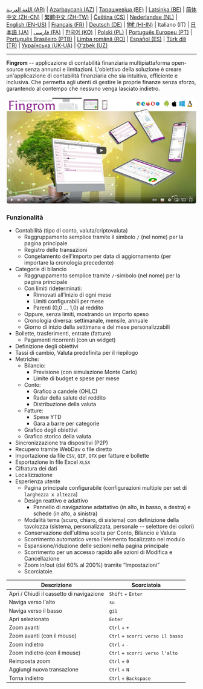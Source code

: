 [اللغة العربية (AR)](./about_ar.md) |
[Azərbaycanlı (AZ)](./about_az.md) |
[Тарашкевіца (BE)](./about_be.md) |
[Latsinka (BE)](./about_be_EU.md) |
[简体中文 (ZH-CN)](./about_zh.md) |
[繁體中文 (ZH-TW)](./about_zh_TW.md) |
[Čeština (CS)](./about_cs.md) |
[Nederlandse (NL)](./about_nl.md) |
[English (EN-US)](./about_en.md) |
[Français (FR)](./about_fr.md) |
[Deutsch (DE)](./about_de.md) |
[हिंदी (HI-IN)](./about_hi.md) |
Italiano (IT) |
[日本語 (JA)](./about_ja.md) |
[فارسی (FA)](./about_fa.md) |
[한국어 (KO)](./about_ko.md) |
[Polski (PL)](./about_pl.md) |
[Português Europeu (PT)](./about_pt.md) |
[Português Brasileiro (PTB)](./about_pt_BR.md) |
[Limba română (RO)](./about_ro.md) |
[Español (ES)](./about_es.md) |
[Türk dili (TR)](./about_tr.md) |
[Українська (UK-UA)](./about_uk.md) |
[O'zbek (UZ)](./about_uz.md)

---

**Fingrom** -- applicazione di contabilità finanziaria multipiattaforma open-source senza annunci e limitazioni.
L'obiettivo della soluzione è creare un'applicazione di contabilità finanziaria che sia intuitiva, efficiente e inclusiva. 
Che permetta agli utenti di gestire le proprie finanze senza sforzo, garantendo al contempo che nessuno venga lasciato indietro.

[![Guarda il video](../images/presentation_en.png)](https://youtu.be/sNTbpILLsOw)

### Funzionalità
- Contabilità (tipo di conto, valuta/criptovaluta)
  - Raggruppamento semplice tramite il simbolo `/` (nel nome) per la pagina principale
  - Registro delle transazioni
  - Congelamento dell'importo per data di aggiornamento (per importare la cronologia precedente)
- Categorie di bilancio
  - Raggruppamento semplice tramite `/`-simbolo (nel nome) per la pagina principale
  - Con limiti rideterminati:
    - Rinnovati all'inizio di ogni mese
    - Limiti configurabili per mese
    - Parenti (0,0 ... 1,0) al reddito
  - Oppure, senza limiti, mostrando un importo speso
  - Cronologia diversa: settimanale, mensile, annuale
  - Giorno di inizio della settimana e del mese personalizzabili
- Bollette, trasferimenti, entrate (fatture)
  - Pagamenti ricorrenti (con un widget)
- Definizione degli obiettivi
- Tassi di cambio, Valuta predefinita per il riepilogo
- Metriche: 
  - Bilancio:
    - Previsione (con simulazione Monte Carlo)
    - Limite di budget e spese per mese
  - Conto:
    - Grafico a candele (OHLC)
    - Radar della salute del reddito
    - Distribuzione della valuta
  - Fatture:
    - Spese YTD
    - Gara a barre per categorie
  - Grafico degli obiettivi
  - Grafico storico della valuta
- Sincronizzazione tra dispositivi (P2P) 
- Recupero tramite WebDav o file diretto
- Importazione da file `CSV`, `QIF`, `OFX` per fatture e bollette
- Esportazione in file Excel `XLSX`
- Cifratura dei dati
- Localizzazione
- Esperienza utente
  - Pagina principale configurabile (configurazioni multiple per set di `larghezza x altezza`)
  - Design reattivo e adattivo
    - Pannello di navigazione adattativo (in alto, in basso, a destra) e schede (in alto, a sinistra)
  - Modalità tema (scuro, chiaro, di sistema) con definizione della tavolozza (sistema, personalizzata, personale -- selettore dei colori)
  - Conservazione dell'ultima scelta per Conto, Bilancio e Valuta
  - Scorrimento automatico verso l'elemento focalizzato nel modulo
  - Espansione/riduzione delle sezioni nella pagina principale
  - Scorrimento per un accesso rapido alle azioni di Modifica e Cancellazione
  - Zoom in/out (dal 60% al 200%) tramite “Impostazioni”
  - Scorciatoie

| Descrizione                              | Scorciatoia                    |
| ---------------------------------------- | ------------------------------ |
| Apri / Chiudi il cassetto di navigazione | `Shift` + `Enter`              |
| Naviga verso l'alto                      | `su`                           |
| Naviga verso il basso                    | `giù`                          |
| Apri selezionato                         | `Enter`                        |
| Zoom avanti                              | `Ctrl` + `+`                   |
| Zoom avanti (con il mouse)             | `Ctrl` + `scorri verso il basso` |
| Zoom indietro                            | `Ctrl` + `-`                   |
| Zoom indietro (con il mouse)             | `Ctrl` + `scorri verso l'alto` |
| Reimposta zoom                           | `Ctrl` + `0`                   |
| Aggiungi nuova transazione               | `Ctrl` + `N`                   |
| Torna indietro                           | `Ctrl` + `Backspace`           |
<!--
| Modifica elemento selezionato            | `Ctrl` + `E`                   |
| Elimina elemento selezionato             | `Ctrl` + `D`                   |
-->
